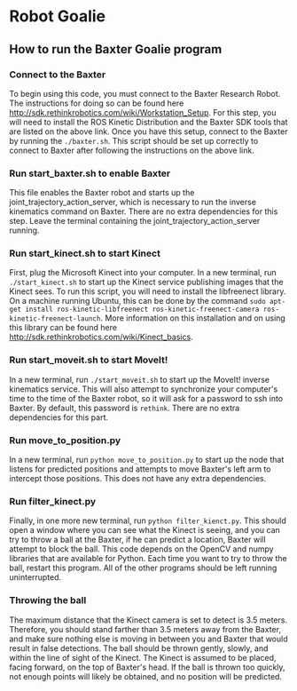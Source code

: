 # Robot Goalie

## How to run the Baxter Goalie program

### Connect to the Baxter
To begin using this code, you must connect to the Baxter Research Robot. The instructions for doing so can be found here http://sdk.rethinkrobotics.com/wiki/Workstation_Setup. For this step, you will need to install the ROS Kinetic Distribution and the Baxter SDK tools that are listed on the above link. Once you have this setup, connect to the Baxter by running the `./baxter.sh`. This script should be set up correctly to connect to Baxter after following the instructions on the above link.

### Run start_baxter.sh to enable Baxter
This file enables the Baxter robot and starts up the joint_trajectory_action_server, which is necessary to run the inverse kinematics command on Baxter. There are no extra dependencies for this step. Leave the terminal containing the joint_trajectory_action_server running.

### Run start_kinect.sh to start Kinect
First, plug the Microsoft Kinect into your computer. In a new terminal, run `./start_kinect.sh` to start up the Kinect service publishing images that the Kinect sees. To run this script, you will need to install the libfreenect library. On a machine running Ubuntu, this can be done by the command `sudo apt-get install ros-kinetic-libfreenect ros-kinetic-freenect-camera ros-kinetic-freenect-launch`. More information on this installation and on using this library can be found here http://sdk.rethinkrobotics.com/wiki/Kinect_basics. 

### Run start_moveit.sh to start MoveIt!
In  a new terminal, run `./start_moveit.sh` to start up the MoveIt! inverse kinematics service. This will also attempt to synchronize your computer's time to the time of the Baxter robot, so it will ask for a password to ssh into Baxter. By default, this password is `rethink`. There are no extra dependencies for this part.

### Run move_to_position.py
In  a new terminal, run `python move_to_position.py` to start up the node that listens for predicted positions and attempts to move Baxter's left arm to intercept those positions. This does not have any extra dependencies.

### Run filter_kinect.py
Finally, in one more new terminal, run `python filter_kienct.py`. This should open a window where you can see what the Kinect is seeing, and you can try to throw a ball at the Baxter, if he can predict a location, Baxter will attempt to block the ball. This code depends on the OpenCV and numpy libraries that are available for Python. Each time you want to try to throw the ball, restart this program. All of the other programs should be left running uninterrupted.

### Throwing the ball
The maximum distance that the Kinect camera is set to detect is 3.5 meters. Therefore, you should stand farther than 3.5 meters away from the Baxter, and make sure nothing else is moving in between you and Baxter that would result in false detections. The ball should be thrown gently, slowly, and within the line of sight of the Kinect. The Kinect is assumed to be placed, facing forward, on the top of Baxter's head. If the ball is thrown too quickly, not enough points will likely be obtained, and no position will be predicted. 
